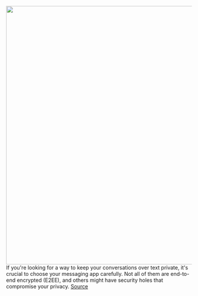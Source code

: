 <img src='https://cdn.vox-cdn.com/thumbor/P3Us-YRUIJWOf5iB8CCapXTYve0=/0x0:2040x1360/1200x800/filters:focal(857x517:1183x843)/cdn.vox-cdn.com/uploads/chorus_image/image/71033046/acastro_170629_1777_0008.0.jpg' width='700px' /><br/>
If you're looking for a way to keep your conversations over text private, it's crucial to choose your messaging app carefully. Not all of them are end-to-end encrypted (E2EE), and others might have security holes that compromise your privacy.
<a href='https://www.theverge.com/23186209/best-secure-messaging-apps-end-to-end-encryption-e2ee'> Source <a/>